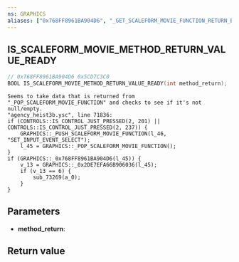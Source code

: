```yaml
---
ns: GRAPHICS
aliases: ["0x768FF8961BA904D6", "_GET_SCALEFORM_MOVIE_FUNCTION_RETURN_BOOL"]
---
```

## IS_SCALEFORM_MOVIE_METHOD_RETURN_VALUE_READY

```c
// 0x768FF8961BA904D6 0x5CD7C3C0
BOOL IS_SCALEFORM_MOVIE_METHOD_RETURN_VALUE_READY(int method_return);
```

```
Seems to take data that is returned from "_POP_SCALEFORM_MOVIE_FUNCTION" and checks to see if it's not null/empty.  
"agency_heist3b.ysc", line 71836:  
if (CONTROLS::IS_CONTROL_JUST_PRESSED(2, 201) || CONTROLS::IS_CONTROL_JUST_PRESSED(2, 237)) {  
    GRAPHICS::_PUSH_SCALEFORM_MOVIE_FUNCTION(l_46, "SET_INPUT_EVENT_SELECT");  
    l_45 = GRAPHICS::_POP_SCALEFORM_MOVIE_FUNCTION();  
}  
if (GRAPHICS::_0x768FF8961BA904D6(l_45)) {  
    v_13 = GRAPHICS::_0x2DE7EFA66B906036(l_45);  
    if (v_13 == 6) {  
        sub_73269(a_0);  
    }  
}  
```

## Parameters
* **method_return**: 

## Return value
